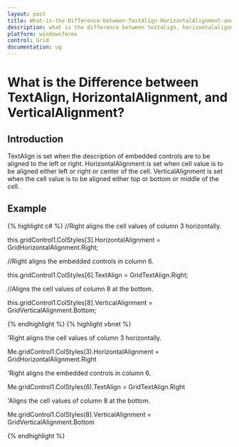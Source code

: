 ```yaml
---
layout: post
title: What-is-the-Difference-between-TextAlign-HorizontalAlignment-and-VerticalAlignment
description: what is the difference between textalign, horizontalalignment, and verticalalignment?
platform: windowsforms
control: Grid
documentation: ug
---
```


# What is the Difference between TextAlign, HorizontalAlignment, and VerticalAlignment?

## Introduction

TextAlign is set when the description of embedded controls are to be aligned to the left or right. HorizontalAlignment is set when cell value is to be aligned either left or right or center of the cell. VerticalAlignment is set when the cell value is to be aligned either top or bottom or middle of the cell.

## Example




{% highlight c#  %}
//Right aligns the cell values of column 3 horizontally.

this.gridControl1.ColStyles[3].HorizontalAlignment = GridHorizontalAlignment.Right;



//Right aligns the embedded controls in column 6. 

this.gridControl1.ColStyles[6].TextAlign = GridTextAlign.Right;



//Aligns the cell values of column 8 at the bottom. 

this.gridControl1.ColStyles[8].VerticalAlignment = GridVerticalAlignment.Bottom;




{% endhighlight   %}
{% highlight vbnet  %}


'Right aligns the cell values of column 3 horizontally.

Me.gridControl1.ColStyles(3).HorizontalAlignment = GridHorizontalAlignment.Right



'Right aligns the embedded controls in column 6.

Me.gridControl1.ColStyles(6).TextAlign = GridTextAlign.Right



'Aligns the cell values of column 8 at the bottom. 

Me.gridControl1.ColStyles(8).VerticalAlignment = GridVerticalAlignment.Bottom

{% endhighlight   %}

